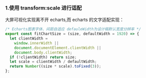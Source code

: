 ### 1.使用 transform:scale 进行适配

大屏可视化实现离不开 echarts,而 echarts 的文字适配实现：

```js
/* Echarts图表字体、间距自适应 defauleWidth为设计稿默认宽度分辨率 */
export const fitChartSize = (size, defaultWidth = 1920) => {
  let clientWidth =
    window.innerWidth ||
    document.documentElement.clientWidth ||
    document.body.clientWidth;
  if (!clientWidth) return size;
  let scale = clientWidth / defaultWidth;
  return Number((size * scale).toFixed(3));
};
```
